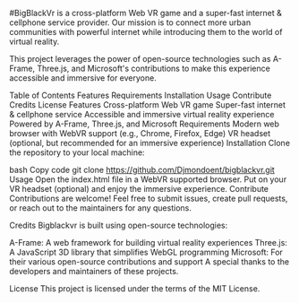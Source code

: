 
#BigBlackVr is a cross-platform Web VR game and a super-fast internet & cellphone service provider. Our mission is to connect more urban communities with powerful internet while introducing them to the world of virtual reality.

This project leverages the power of open-source technologies such as A-Frame, Three.js, and Microsoft's contributions to make this experience accessible and immersive for everyone.

Table of Contents
Features
Requirements
Installation
Usage
Contribute
Credits
License
Features
Cross-platform Web VR game
Super-fast internet & cellphone service
Accessible and immersive virtual reality experience
Powered by A-Frame, Three.js, and Microsoft
Requirements
Modern web browser with WebVR support (e.g., Chrome, Firefox, Edge)
VR headset (optional, but recommended for an immersive experience)
Installation
Clone the repository to your local machine:

bash
Copy code
git clone https://github.com/Djmondoent/bigblackvr.git 
Usage
Open the index.html file in a WebVR supported browser.
Put on your VR headset (optional) and enjoy the immersive experience.
Contribute
Contributions are welcome! Feel free to submit issues, create pull requests, or reach out to the maintainers for any questions.

Credits
Bigblackvr is built using open-source technologies:

A-Frame: A web framework for building virtual reality experiences
Three.js: A JavaScript 3D library that simplifies WebGL programming
Microsoft: For their various open-source contributions and support
A special thanks to the developers and maintainers of these projects.

License
This project is licensed under the terms of the MIT License.
